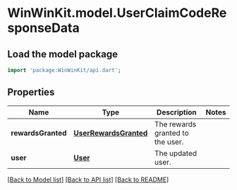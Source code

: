 # WinWinKit.model.UserClaimCodeResponseData

## Load the model package
```dart
import 'package:WinWinKit/api.dart';
```

## Properties
Name | Type | Description | Notes
------------ | ------------- | ------------- | -------------
**rewardsGranted** | [**UserRewardsGranted**](UserRewardsGranted.md) | The rewards granted to the user. | 
**user** | [**User**](User.md) | The updated user. | 

[[Back to Model list]](../README.md#documentation-for-models) [[Back to API list]](../README.md#documentation-for-api-endpoints) [[Back to README]](../README.md)


